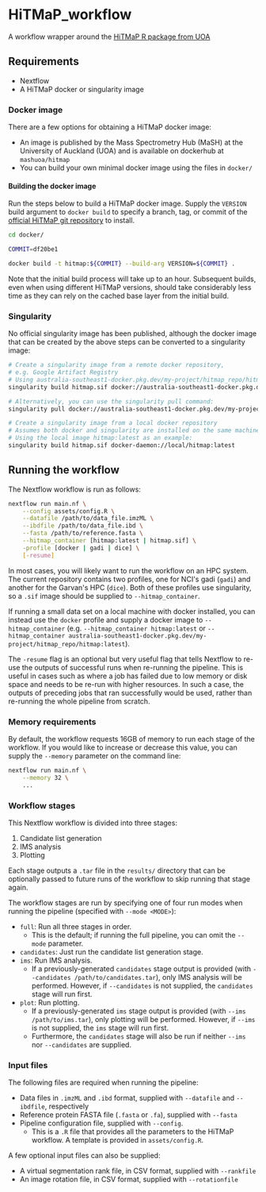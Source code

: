 # HiTMaP_workflow
A workflow wrapper around the [HiTMaP R package from UOA]((https://github.com/MASHUOA/HiTMaP))

## Requirements
- Nextflow
- A HiTMaP docker or singularity image

### Docker image
There are a few options for obtaining a HiTMaP docker image:
- An image is published by the Mass Spectrometry Hub (MaSH) at the University of Auckland (UOA) and is available on dockerhub at `mashuoa/hitmap`
- You can build your own minimal docker image using the files in `docker/`

#### Building the docker image
Run the steps below to build a HiTMaP docker image. Supply the `VERSION` build argument to `docker build` to specify a branch, tag, or commit of the [official HiTMaP git repository](https://github.com/MASHUOA/HiTMaP) to install.

```bash
cd docker/

COMMIT=df20be1

docker build -t hitmap:${COMMIT} --build-arg VERSION=${COMMIT} .
```

Note that the initial build process will take up to an hour. Subsequent builds, even when using different HiTMaP versions, should take considerably less time as they can rely on the cached base layer from the initial build.

### Singularity
No official singularity image has been published, although the docker image that can be created by the above steps can be converted to a singularity image:

```bash
# Create a singularity image from a remote docker repository,
# e.g. Google Artifact Registry
# Using australia-southeast1-docker.pkg.dev/my-project/hitmap_repo/hitmap:latest as an example:
singularity build hitmap.sif docker://australia-southeast1-docker.pkg.dev/my-project/hitmap_repo/hitmap:latest

# Alternatively, you can use the singularity pull command:
singularity pull docker://australia-southeast1-docker.pkg.dev/my-project/hitmap_repo/hitmap:latest

# Create a singularity image from a local docker repository
# Assumes both docker and singularity are installed on the same machine
# Using the local image hitmap:latest as an example:
singularity build hitmap.sif docker-daemon://local/hitmap:latest
```

## Running the workflow
The Nextflow workflow is run as follows:

```bash
nextflow run main.nf \
    --config assets/config.R \
    --datafile /path/to/data_file.imzML \
    --ibdfile /path/to/data_file.ibd \
    --fasta /path/to/reference.fasta \
    --hitmap_container [hitmap:latest | hitmap.sif] \
    -profile [docker | gadi | dice] \
    [-resume]
```

In most cases, you will likely want to run the workflow on an HPC system. The current repository contains two profiles, one for NCI's gadi (`gadi`) and another for the Garvan's HPC (`dice`). Both of these profiles use singularity, so a `.sif` image should be supplied to `--hitmap_container`.

If running a small data set on a local machine with docker installed, you can instead use the `docker` profile and supply a docker image to `--hitmap_container` (e.g. `--hitmap_container hitmap:latest` or `--hitmap_container australia-southeast1-docker.pkg.dev/my-project/hitmap_repo/hitmap:latest`).

The `-resume` flag is an optional but very useful flag that tells Nextflow to re-use the outputs of successful runs when re-running the pipeline. This is useful in cases such as where a job has failed due to low memory or disk space and needs to be re-run with higher resources. In such a case, the outputs of preceding jobs that ran successfully would be used, rather than re-running the whole pipeline from scratch.

### Memory requirements
By default, the workflow requests 16GB of memory to run each stage of the workflow. If you would like to increase or decrease this value, you can supply the `--memory` parameter on the command line:

```bash
nextflow run main.nf \
    --memory 32 \
    ...
```

### Workflow stages
This Nextflow workflow is divided into three stages:
1. Candidate list generation
2. IMS analysis
3. Plotting

Each stage outputs a `.tar` file in the `results/` directory that can be optionally passed to future runs of the workflow to skip running that stage again.

The workflow stages are run by specifying one of four run modes when running the pipeline (specified with `--mode <MODE>`):
- `full`: Run all three stages in order.
    - This is the default; if running the full pipeline, you can omit the `--mode` parameter.
- `candidates`: Just run the candidate list generation stage.
- `ims`: Run IMS analysis.
    - If a previously-generated `candidates` stage output is provided (with `--candidates /path/to/candidates.tar`), only IMS analysis will be performed. However, if `--candidates` is not supplied, the `candidates` stage will run first.
- `plot`: Run plotting.
    - If a previously-generated `ims` stage output is provided (with `--ims /path/to/ims.tar`), only plotting will be performed. However, if `--ims` is not supplied, the `ims` stage will run first.
    - Furthermore, the `candidates` stage will also be run if neither `--ims` nor `--candidates` are supplied.

### Input files
The following files are required when running the pipeline:
- Data files in `.imzML` and `.ibd` format, supplied with `--datafile` and `--ibdfile`, respectively
- Reference protein FASTA file (`.fasta` or `.fa`), supplied with `--fasta`
- Pipeline configuration file, supplied with `--config`.
    - This is a `.R` file that provides all the parameters to the HiTMaP workflow. A template is provided in `assets/config.R`.

A few optional input files can also be supplied:
- A virtual segmentation rank file, in CSV format, supplied with `--rankfile`
- An image rotation file, in CSV format, supplied with `--rotationfile`
